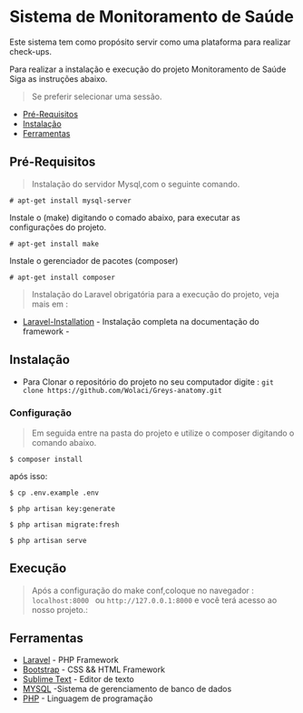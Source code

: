 # Sistema de Monitoramento de Saúde

Este sistema tem como propósito servir como uma plataforma para realizar check-ups.



Para realizar a instalação e execução do projeto Monitoramento de Saúde Siga as instruções abaixo.
> Se preferir selecionar uma sessão.
- [Pré-Requisitos](#pré-requisitos)
- [Instalação](#instalação)
- [Ferramentas](#ferramentas)
## Pré-Requisitos
> Instalação do servidor Mysql,com o seguinte comando.
```
# apt-get install mysql-server
```
Instale o (make) digitando o comado abaixo, para executar as configurações do projeto.
```
# apt-get install make 
```
Instale o  gerenciador de pacotes (composer)
```
# apt-get install composer 
```
> Instalação do Laravel obrigatória para a execução do projeto, veja mais em :
* [Laravel-Installation](https://laravel.com/docs/5.8/installation) - Instalação completa na documentação do framework -
## Instalação
- Para Clonar o repositório do projeto no seu computador digite : ```git clone https://github.com/Wolaci/Greys-anatomy.git```
### Configuração
> Em seguida entre na pasta do projeto e utilize o composer digitando o comando abaixo.
```
$ composer install
```
após isso:
```
$ cp .env.example .env
```
```
$ php artisan key:generate
```
```
$ php artisan migrate:fresh
```

```
$ php artisan serve
```

## Execução
> Após a configuração do make conf,coloque no navegador : ```localhost:8000 ``` ou  ``` http://127.0.0.1:8000 ``` e você terá acesso ao nosso projeto.:
## Ferramentas
- [Laravel](https://laravel.com) - PHP Framework
- [Bootstrap](https://getbootstrap.com/) - CSS && HTML Framework
- [Sublime Text](https://www.sublimetext.com/) - Editor de texto
- [MYSQL](https://www.mysql.com/) -Sistema de gerenciamento de banco de dados
- [PHP](https://php.net/) - Linguagem de programação


